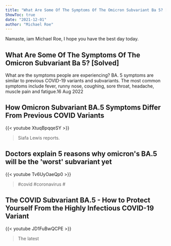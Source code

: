 ```yaml
---
title: "What Are Some Of The Symptoms Of The Omicron Subvariant Ba 5? [Solved]"
ShowToc: true 
date: "2021-12-01"
author: "Michael Roe" 
---
```


Namaste, iam Michael Roe, I hope you have the best day today.
## What Are Some Of The Symptoms Of The Omicron Subvariant Ba 5? [Solved]
What are the symptoms people are experiencing? BA. 5 symptoms are similar to previous COVID-19 variants and subvariants. The most common symptoms include fever, runny nose, coughing, sore throat, headache, muscle pain and fatigue.16 Aug 2022

## How Omicron Subvariant BA.5 Symptoms Differ From Previous COVID Variants
{{< youtube XtuqBpqqeSY >}}
>Siafa Lewis reports.

## Doctors explain 5 reasons why omicron's BA.5 will be the 'worst' subvariant yet
{{< youtube Tv6UyOaeQp0 >}}
>#covid #coronavirus #

## The COVID Subvariant BA.5 - How to Protect Yourself From the Highly Infectious COVID-19 Variant
{{< youtube JD1FuBwQCPE >}}
>The latest 

